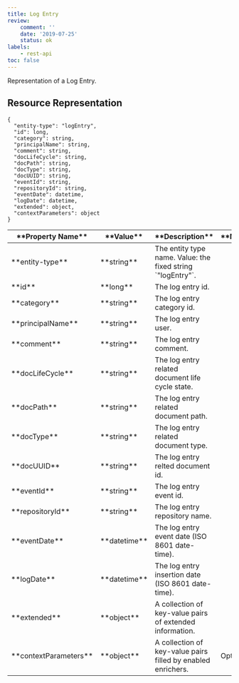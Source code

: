 ```yaml
---
title: Log Entry
review:
    comment: ''
    date: '2019-07-25'
    status: ok
labels:
    - rest-api
toc: false
---
```


Representation of a Log Entry.

## Resource Representation

<pre><code class="json hljs">{
  "entity-type": "logEntry",
  "id": long,
  "category": string,
  "principalName": string,
  "comment": string,
  "docLifeCycle": string,
  "docPath": string,
  "docType": string,
  "docUUID": string,
  "eventId": string,
  "repositoryId": string,
  "eventDate": datetime,
  "logDate": datetime,
  "extended": object,
  "contextParameters": object
}
</code></pre>

<div class="table-scroll">
  <table>
    <thead>
      <tr>
        <th>**Property Name**</th>
        <th>**Value**</th>
        <th>**Description**</th>
        <th>**Notes**</th>
      </tr>
    </thead>
    <tbody>
      <tr>
        <td>**entity-type**</td>
        <td>**string**</td>
        <td>The entity type name. Value: the fixed string `"logEntry"`.</td>
        <td></td>
      </tr>
      <tr>
        <td>**id**</td>
        <td>**long**</td>
        <td>The log entry id.</td>
        <td></td>
      </tr>
      <tr>
        <td>**category**</td>
        <td>**string**</td>
        <td>The log entry category id.</td>
        <td></td>
      </tr>
      <tr>
        <td>**principalName**</td>
        <td>**string**</td>
        <td>The log entry user.</td>
        <td></td>
      </tr>
      <tr>
        <td>**comment**</td>
        <td>**string**</td>
        <td>The log entry comment.</td>
        <td></td>
      </tr>
      <tr>
        <td>**docLifeCycle**</td>
        <td>**string**</td>
        <td>The log entry related document life cycle state.</td>
        <td></td>
      </tr>
      <tr>
        <td>**docPath**</td>
        <td>**string**</td>
        <td>The log entry related document path.</td>
        <td></td>
      </tr>
      <tr>
        <td>**docType**</td>
        <td>**string**</td>
        <td>The log entry related document type.</td>
        <td></td>
      </tr>
      <tr>
        <td>**docUUID**</td>
        <td>**string**</td>
        <td>The log entry relted document id.</td>
        <td></td>
      </tr>
      <tr>
        <td>**eventId**</td>
        <td>**string**</td>
        <td>The log entry event id.</td>
        <td></td>
      </tr>
      <tr>
        <td>**repositoryId**</td>
        <td>**string**</td>
        <td>The log entry repository name.</td>
        <td></td>
      </tr>
      <tr>
        <td>**eventDate**</td>
        <td>**datetime**</td>
        <td>The log entry event date (ISO 8601 date-time).</td>
        <td></td>
      </tr>
      <tr>
        <td>**logDate**</td>
        <td>**datetime**</td>
        <td>The log entry insertion date (ISO 8601 date-time).</td>
        <td></td>
      </tr>
      <tr>
        <td>**extended**</td>
        <td>**object**</td>
        <td>A collection of key-value pairs of extended information.</td>
        <td></td>
      </tr>
      <tr>
        <td>**contextParameters**</td>
        <td>**object**</td>
        <td>A collection of key-value pairs filled by enabled enrichers.</td>
        <td>Optional</td>
      </tr>
    </tbody>
  </table>
</div>
